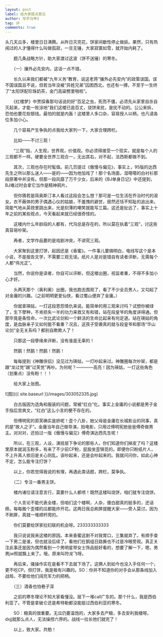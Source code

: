 ```yaml
---
layout: post
label: 给大家提点意见
author: 写手马甲2
tag: 评
comments: true
---
```


头几天瓜多，楼里日日沸腾。从昨日灭完花，饼家间歇性停止做妖。果然，只有热闹过的人才懂得什么叫做孤寂，一旦无锤，大家寂寞如雪，就开始内耗了。

　　题几条战略方针，助大家渡过这波（饼不送锤）的寒冬。

　　（一）攘外必先安内，这话一点不错。

　　长久以来我们都被“九年义务”教育，说这老蒋“攘外必先安内”的政策误国。误不国误国且不说，但若当年没被“异姓兄弟”囚困西北，也还有一搏，不至于一生终了“太阳饼配珍珠奶茶，金门高粱劈里啪啦”。

　　《红楼梦》中贾探春那句话说的好“百足之虫，死而不僵，必须先从家里自杀自灭起来，才能一败涂地”我们这楼已逾百丈，烧饼来扰，是扰不动的。公公来拆，恐怕也要花些银钱。最怕的就是内轰！这楼里人多口杂，容易授人以柄，也凡请各位多加小心。

　　几个容易产生争执的点我给大家列一下，大家合理跨栏。

　　比如——不讨三观！

　　“三观”指，人生观，世界观，价值观。你必须得接受一个现实，就是每个人的三观都不一样。硬要全世界三观合一，无出其右，对不起，法西斯都做不到。

　　其次，三观也存在时髦值。前几页提过《傲慢与偏见》，事实上，95版的达西先生之所以那么迷人——是的——因为他加戏了！那个名场面，湿嗒嗒的白衬衫那段原著中并没有。但那一段风靡了万千少女，后来的《BJ单身日记》中还提到，BJ难过时会拿它当作是精神鸦片。

　　但你猜若是简奥斯汀本人看过这段会怎么想？那可是一位生活在乔治时代的淑女。衣不蔽体的男子偶遇心仪的姑娘，不羞愧的避世，居然还恬不知耻的追出来。简能气地从英镑里跳出来，光是刻薄的嘲笑就能写三篇。这还是扯远了，事实上十年之前的某些观点，今天看起来就已经很奇怪的。

　　这楼内什么年龄段的人都有，代沟总是存在的，所以莫在执着“三观”，讨这些真容易吵架。

　　再者，文学作品要的是戏剧冲突，不讲究三观。

　　大家聚到这里打饼，起因还是《香蜜》。一件事儿要搞明白，电线写这个是本小说，不是报告文学，不需要三观无误。纸片人是对是错自有读者评断，无需每个人都“伟光正”。

　　当然，你说你是读者，你自可以评断，但这楼出圈，视监者重，不得不多加小心才好。

　　头两天那个（奥利奥）出圈，我也跑去围观了，看了不少全员男人，又勾起了对金庸的兴趣。（之前明明更爱仙侠，看过蜀山便弃了金庸。）

　　你就拿瑛姑，一灯这段恩怨情仇来说。能简单的用三观来讨吗？试想你被绿了，生下孽种，不肯损失一半的功力来救又有和错，站在段皇爷的角度讲得通。但那毕竟是条性命，一次比武论剑和一个鲜活的生命比起来有何足道。站在瑛姑的角度，是血脉亲子又如何能不看重？况且，这孩子受袭真的就与段皇爷和那场“华山论剑”全无关系吗？都别自欺欺人了！

　　只那这一段孽缘来评断，没有谁是无辜的！

　　然鹅！然鹅！然鹅！然鹅！

　　每每提到《神雕侠侣》没见过为瑛姑，一灯吵起来过。神雕圈每次吵架，都是跟“龙过党”跟“过芙党”再吵。为何呢？————高亮！因为瑛姑，一灯这些角色（划重点）没有粉！！！

　　给大家上张图。

![图]({{ site.baseurl }}/images/303052335.jpg)

　　白古版因为选角和服装的问题，常被“红白”化。事实上金庸的小说都是男子金手指后宫爽文，“红白”这么小言的梗不存在的。

　　但傅明宪的郭芙确实是娇呢！歪个八卦，她父母是金庸在长城影业的同事，真的是“故人之子”。金庸当年自己做导演，拍电影，只用过傅明宪她爸爸傅奇做男主。对对对，还拍过一版《傲慢与偏见》傅奇演达西先生呢！

　　所以，在三观，人设，演技层下争论的那些人，你们知道你们掉皮了吗？这楼里原本就润玉粉多，有来了不少前CP粉，屁股坐歪锦觅的。即便你只粉纸片人，不上升真人依旧是关心则乱。该吵起来，还是会吵起来的。我就问问你，如此心神不定，怎么能专注打饼？

　　以上，你若觉得我说的有理，再遇此类话题，跨栏，莫争执。

　　（二）专注一番男主饼。

　　楼内诸位请注意言行，莫要什么人都喷！既然这楼叫烧饼，咱们就专注烧饼。

　　个人言论不能代表全楼，但咱们这个楼啊，人杂，傻白甜真的挺多的，还话痨。每每搬个歪楼的瓜都能炸开花。这两日我总刷屏提醒大家——旁人莫讨。因为不刷屏，真就一堆顺杆爬的。

　　你们莫要给饼家拉妇联的机会呀。233333333333

　　我只说说我来这楼的原因。本来香蜜这剧不对我胃口，三集就弃了。有顺手查一下男二是谁，但也就没后续了。看他们在鹅组日路撕也不过是冷眼旁观。真正关注此事还是因为偶然看到一个男明星带女士饰品挺好看的，想要了解一下，嗯，男男jw照就飘上来了。哦，原来叫符龙飞呀。

　　再后来，骚操作实在是看不下去就下场了。这俩人到如今也没入手任何一个，更不吃CP。但打饼，我是极有兴趣的。SO：你并不知道你的对手会从那条线加入战局，不要给他们阔充军力的把柄。

　　（三）酒香也怕巷子深

　　之前的寒冬理论不知大家看懂没。层下一堆call广东的。那个什么，我是西伯利亚了。不管是拿破仑还是希特勒都没能挺过西伯利亚的寒冬。

　　SO：粮真的很重要。无瓜仍要温饱的，大家多去产粮，多去安利我楼呀。dxjj就那么点人，无法操控六界的。战线一拉长他们就完了！

　　以上，致大家。共勉！